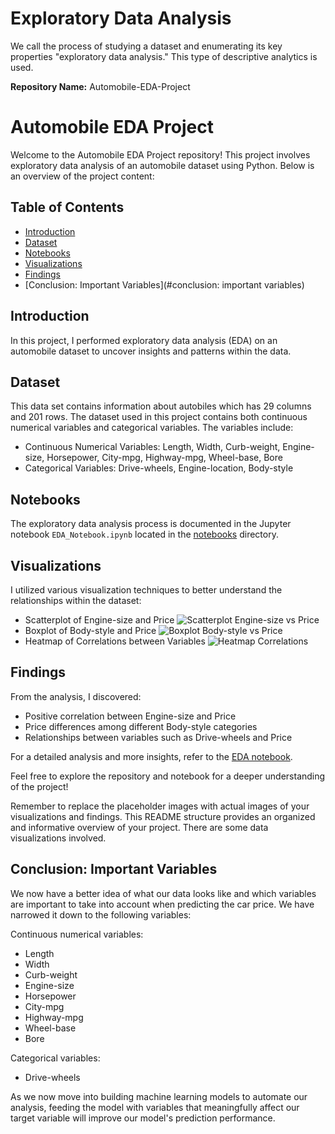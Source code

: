 # Exploratory Data Analysis
We call the process of studying a dataset and enumerating its key properties "exploratory data analysis." This type of descriptive analytics is used. 



**Repository Name:** Automobile-EDA-Project


# Automobile EDA Project

Welcome to the Automobile EDA Project repository! This project involves exploratory data analysis of an automobile dataset using Python. Below is an overview of the project content:

## Table of Contents
- [Introduction](#introduction)
- [Dataset](#dataset)
- [Notebooks](#notebooks)
- [Visualizations](#visualizations)
- [Findings](#findings)
- [Conclusion: Important Variables](#conclusion: important variables)

## Introduction
In this project, I performed exploratory data analysis (EDA) on an automobile dataset to uncover insights and patterns within the data.

## Dataset
This data set contains information about autobiles which has 29 columns and 201 rows. The dataset used in this project contains both continuous numerical variables and categorical variables. The variables include:
- Continuous Numerical Variables: Length, Width, Curb-weight, Engine-size, Horsepower, City-mpg, Highway-mpg, Wheel-base, Bore
- Categorical Variables: Drive-wheels, Engine-location, Body-style

## Notebooks
The exploratory data analysis process is documented in the Jupyter notebook `EDA_Notebook.ipynb` located in the [notebooks](notebooks/) directory.

## Visualizations
I utilized various visualization techniques to better understand the relationships within the dataset:
- Scatterplot of Engine-size and Price
  ![Scatterplot Engine-size vs Price](<img width="632" alt="Screenshot 2023-08-26 at 10 01 21 AM" src="https://github.com/Claireokoro/Exploratory_Data_Analysis/assets/122834264/4d2f3028-4155-4479-9fb6-a8f3dbb435c2">
)
- Boxplot of Body-style and Price
  ![Boxplot Body-style vs Price](<img width="631" alt="Screenshot 2023-08-26 at 10 01 40 AM" src="https://github.com/Claireokoro/Exploratory_Data_Analysis/assets/122834264/aa1b7c64-2b47-4f55-af0c-e43ea3351ef1">
)
- Heatmap of Correlations between Variables
  ![Heatmap Correlations](<img width="611" alt="Screenshot 2023-08-26 at 10 02 47 AM" src="https://github.com/Claireokoro/Exploratory_Data_Analysis/assets/122834264/e184b175-d68c-48fa-91a8-530403f6921e">
)

## Findings
From the analysis, I discovered:
- Positive correlation between Engine-size and Price
- Price differences among different Body-style categories
- Relationships between variables such as Drive-wheels and Price

For a detailed analysis and more insights, refer to the [EDA notebook](notebooks/EDA_Notebook.ipynb).

Feel free to explore the repository and notebook for a deeper understanding of the project!


Remember to replace the placeholder images with actual images of your visualizations and findings. This README structure provides an organized and informative overview of your project.
There are some data visualizations involved.


## Conclusion: Important Variables

<p>We now have a better idea of what our data looks like and which variables are important to take into account when predicting the car price. We have narrowed it down to the following variables:</p>

Continuous numerical variables:

<ul>
    <li>Length</li>
    <li>Width</li>
    <li>Curb-weight</li>
    <li>Engine-size</li>
    <li>Horsepower</li>
    <li>City-mpg</li>
    <li>Highway-mpg</li>
    <li>Wheel-base</li>
    <li>Bore</li>
</ul>

Categorical variables:

<ul>
    <li>Drive-wheels</li>
</ul>

<p>As we now move into building machine learning models to automate our analysis, feeding the model with variables that meaningfully affect our target variable will improve our model's prediction performance.</p>

